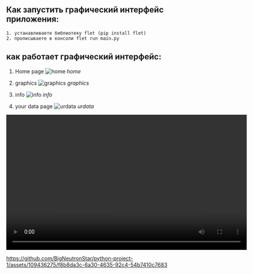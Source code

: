 ## Как запустить графический интерфейс приложения:
    1. устанавливаете библиотеку flet (pip install flet)
    2. прописываете в консоли flet run main.py


## как работает графический интерфейс:

1. Home page
![home](./screens/home.png)
*home*

2. graphics
![graphics](./screens/graphics.png)
*graphics*

3. info
![info](./screens/info.png)
*info*

4. your data page
![urdata](./screens/yourData.png)
*urdata*

<video src="./screens/video.mov" width="640" height="360" controls>
    Your browser does not support the video tag.
</video>

https://github.com/BigNeutronStar/python-project-1/assets/109436275/f8b8da3c-6a30-4635-92c4-54b7410c7683

